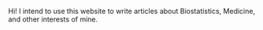 Hi! I intend to use this website to write articles about Biostatistics, Medicine, and other interests of mine.



